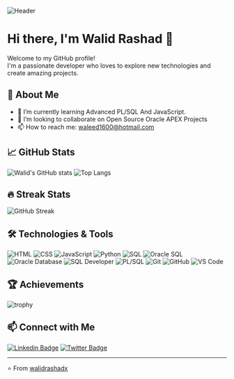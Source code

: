 ![Header](https://images.pexels.com/photos/5691866/pexels-photo-5691866.jpeg?cs=srgb&dl=pexels-alex-green-5691866.jpg&fm=jpg&w=1280&h=1920&_gl=1*17av0e*_ga*OTAzNjA1OTY3LjE3MTg5MTg2ODc.*_ga_8JE65Q40S6*MTcxODkxODY4Ny4xLjEuMTcxODkxOTgxMi4wLjAuMA..)

# Hi there, I'm Walid Rashad 👋
Welcome to my GitHub profile!  
I'm a passionate developer who loves to explore new technologies and create amazing projects.

## 🚀 About Me

- 🌱 I’m currently learning Advanced PL/SQL And JavaScript.
- 👯 I’m looking to collaborate on Open Source Oracle APEX Projects
- 📫 How to reach me: [waleed1600@hotmail.com](mailto:waleed1600@hotmail.com)

## 📈 GitHub Stats
![Walid's GitHub stats](https://github-readme-stats.vercel.app/api?username=walidrashadx&show_icons=true&theme=radical)
![Top Langs](https://github-readme-stats.vercel.app/api/top-langs/?username=walidrashadx&layout=compact&theme=radical)
## 🔥 Streak Stats
![GitHub Streak](https://github-readme-streak-stats.herokuapp.com/?user=walidrashadx&theme=dark)


## 🛠️ Technologies & Tools

![HTML](https://img.shields.io/badge/-HTML-black?style=flat-square&logo=html5)
![CSS](https://img.shields.io/badge/-CSS-black?style=flat-square&logo=css3)
![JavaScript](https://img.shields.io/badge/-JavaScript-black?style=flat-square&logo=javascript)
![Python](https://img.shields.io/badge/-Python-black?style=flat-square&logo=python)
![SQL](https://img.shields.io/badge/-SQL-black?style=flat-square&logo=oracle)
![Oracle SQL](https://img.shields.io/badge/-Oracle_SQL-black?style=flat-square&logo=oracle)
![Oracle Database](https://img.shields.io/badge/-Oracle_Database-black?style=flat-square&logo=oracle)
![SQL Developer](https://img.shields.io/badge/-SQL_Developer-black?style=flat-square&logo=oracle)
![PL/SQL](https://img.shields.io/badge/-PL/SQL-black?style=flat-square&logo=oracle)
![Git](https://img.shields.io/badge/-Git-black?style=flat-square&logo=git)
![GitHub](https://img.shields.io/badge/-GitHub-black?style=flat-square&logo=github)
![VS Code](https://img.shields.io/badge/-VS_Code-black?style=flat-square&logo=visual-studio-code)



## 🏆 Achievements
![trophy](https://github-profile-trophy.vercel.app/?username=walidrashadx&theme=onedark)

## 📫 Connect with Me
[![Linkedin Badge](https://img.shields.io/badge/-walidrashadx-blue?style=flat-square&logo=Linkedin&logoColor=white&link=https://www.linkedin.com/in/walid-rashad/)](https://www.linkedin.com/in/walid-rashad/)
[![Twitter Badge](https://img.shields.io/badge/-@walidrashadx-1ca0f1?style=flat-square&logo=twitter&logoColor=white&link=https://twitter.com/walidrashadx)](https://twitter.com/walidrashadx)

---

⭐️ From [walidrashadx](https://github.com/walidrashadx)

<!---


[![Anurag's GitHub stats](https://github-readme-stats.vercel.app/api?username=walidrashadx&show_icons=true)
](https://github.com/walidrashadx/github-readme-stats)

[![Top Langs](https://github-readme-stats.vercel.app/api/top-langs/?username=anuraghazra)](https://github.com/anuraghazra/github-readme-stats) 

[![Top Langs](https://github-readme-stats.vercel.app/api/top-langs/?username=anuraghazra&layout=donut)](https://github.com/anuraghazra/github-readme-stats)

[![Top Langs](https://github-readme-stats.vercel.app/api/top-langs/?username=anuraghazra&layout=pie)](https://github.com/anuraghazra/github-readme-stats)

![Top Langs](https://github-readme-stats.vercel.app/api/top-langs/?username=anuraghazra&hide_progress=true) 

<picture>
  <source
    srcset="https://github-readme-stats.vercel.app/api?username=anuraghazra&show_icons=true&theme=dark"
    media="(prefers-color-scheme: dark)"
  />
  <source
    srcset="https://github-readme-stats.vercel.app/api?username=anuraghazra&show_icons=true"
    media="(prefers-color-scheme: light), (prefers-color-scheme: no-preference)"
  />
  <img src="https://github-readme-stats.vercel.app/api?username=anuraghazra&show_icons=true" />
</picture>


walidrashadx/walidrashadx is a ✨ special ✨ repository because its `README.md` (this file) appears on your GitHub profile.
You can click the Preview link to take a look at your changes.
--->

